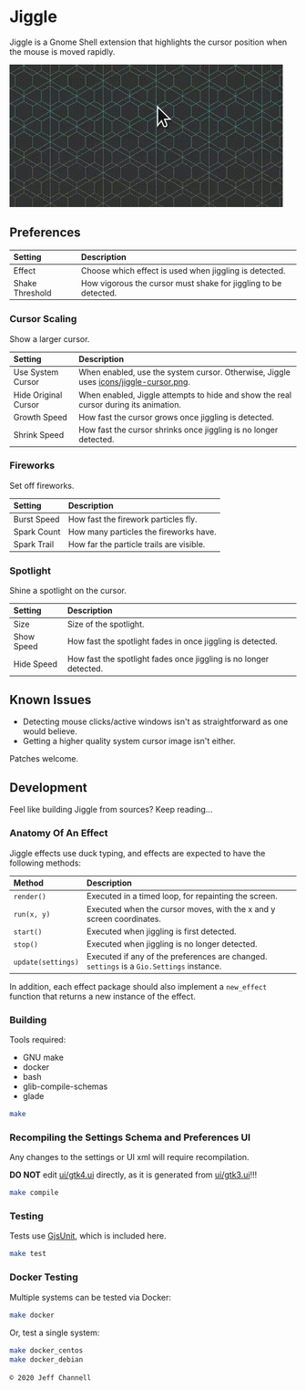 # Jiggle

Jiggle is a Gnome Shell extension that highlights the cursor position when the mouse is moved rapidly.

![GIF of mouse cursor growing as it is shaken](https://github.com/jeffchannell/jiggle/blob/master/screenshot.gif?raw=true)

## Preferences

| Setting | Description |
|:---|:---|
| Effect | Choose which effect is used when jiggling is detected. |
| Shake Threshold | How vigorous the cursor must shake for jiggling to be detected. |

### Cursor Scaling

Show a larger cursor.

| Setting | Description |
|:---|:---|
| Use System Cursor | When enabled, use the system cursor. Otherwise, Jiggle uses [icons/jiggle-cursor.png](icons/jiggle-cursor.png). |
| Hide Original Cursor | When enabled, Jiggle attempts to hide and show the real cursor during its animation. |
| Growth Speed | How fast the cursor grows once jiggling is detected. |
| Shrink Speed | How fast the cursor shrinks once jiggling is no longer detected. |

### Fireworks

Set off fireworks.

| Setting | Description |
|:---|:---|
| Burst Speed | How fast the firework particles fly. |
| Spark Count | How many particles the fireworks have. |
| Spark Trail | How far the particle trails are visible. |

### Spotlight

Shine a spotlight on the cursor.

| Setting | Description |
|:---|:---|
| Size | Size of the spotlight. |
| Show Speed | How fast the spotlight fades in once jiggling is detected. |
| Hide Speed | How fast the spotlight fades once jiggling is no longer detected. |

## Known Issues

* Detecting mouse clicks/active windows isn't as straightforward as one would believe.
* Getting a higher quality system cursor image isn't either.

Patches welcome.

## Development

Feel like building Jiggle from sources? Keep reading...

### Anatomy Of An Effect

Jiggle effects use duck typing, and effects are expected to have the following methods:

| Method | Description |
|:---|:---|
| `render()` | Executed in a timed loop, for repainting the screen. |
| `run(x, y)` | Executed when the cursor moves, with the x and y screen coordinates. |
| `start()` | Executed when jiggling is first detected. |
| `stop()` | Executed when jiggling is no longer detected. |
| `update(settings)` | Executed if any of the preferences are changed. `settings` is a `Gio.Settings` instance. |

In addition, each effect package should also implement a `new_effect` function that returns a new instance of the effect.

### Building

Tools required:

* GNU make
* docker
* bash
* glib-compile-schemas
* glade

```bash
make
```

### Recompiling the Settings Schema and Preferences UI

Any changes to the settings or UI xml will require recompilation.

**DO NOT** edit [ui/gtk4.ui](ui/gtk4.ui) directly, as it is generated from [ui/gtk3.ui](ui/gtk3.ui)!!!

```bash
make compile
```

### Testing

Tests use [GjsUnit](https://github.com/romu70/GjsUnit/), which is included here.

```bash
make test
```

### Docker Testing

Multiple systems can be tested via Docker:

```bash
make docker
```

Or, test a single system:

```bash
make docker_centos
make docker_debian
```

`© 2020 Jeff Channell`
